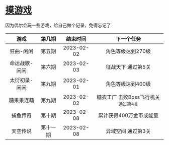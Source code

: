 # [摸游戏](https://github.com/noteMay/blog/issues/10)

因为偶尔会玩一些游戏，给自己做个记录，免得忘记了

|游戏|第几期|结束时间|下一个任务|
|:---:|:---:|:---:|:---:|
|狂曲-闲闲|第五期|2023-02-02|角色等级达到270级|
|命运战歌-闲闲|第六期|2023-02-03|征战天下 通过第5关|
|太衍初录-闲闲|第九期|2023-02-01|角色等级达到400级|
|糖果果连萌|第九期|2023-02-02|糖衣工厂 击败Boss飞行机关`通过第4关`|
|捕鱼传奇|第十期|2023-02-08|累计获得400万金币或能量|
|天空传说|第十一期|2023-02-08|异域空间 通过第3关|